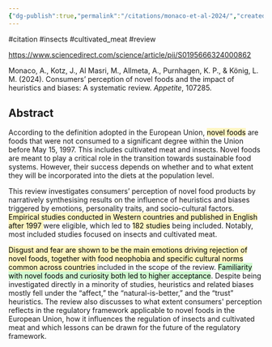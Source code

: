 ```yaml
---
{"dg-publish":true,"permalink":"/citations/monaco-et-al-2024/","created":"2025-10-23T17:42:46.191+01:00","updated":"2025-10-23T18:06:08.925+01:00"}
---
```


#citation #insects #cultivated_meat #review

https://www.sciencedirect.com/science/article/pii/S0195666324000862

Monaco, A., Kotz, J., Al Masri, M., Allmeta, A., Purnhagen, K. P., & König, L. M. (2024). Consumers’ perception of novel foods and the impact of heuristics and biases: A systematic review. _Appetite_, 107285.

## Abstract

According to the definition adopted in the European Union, <mark style="background: #FFF3A3A6;">novel foods</mark> are foods that were not consumed to a significant degree within the Union before May 15, 1997. This includes cultivated meat and insects. Novel foods are meant to play a critical role in the transition towards sustainable food systems. However, their success depends on whether and to what extent they will be incorporated into the diets at the population level. 

This review investigates consumers’ perception of novel food products by narratively synthesising results on the influence of heuristics and biases triggered by emotions, personality traits, and socio-cultural factors. <mark style="background: #FFF3A3A6;">Empirical studies conducted in Western countries and published in English after 1997 </mark>were eligible, which led to <mark style="background: #FFF3A3A6;">182 studies</mark> being included. Notably, most included studies focused on insects and cultivated meat. 

<mark style="background: #FFF3A3A6;">Disgust and fear are shown to be the main emotions driving rejection of novel foods, together with food neophobia and specific cultural norms common across countries </mark>included in the scope of the review. <mark style="background: #BBFABBA6;">Familiarity with novel foods and curiosity both led to higher acceptance</mark>. Despite being investigated directly in a minority of studies, heuristics and related biases mostly fell under the “affect,” the “natural-is-better,” and the “trust” heuristics. The review also discusses to what extent consumers' perception reflects in the regulatory framework applicable to novel foods in the European Union, how it influences the regulation of insects and cultivated meat and which lessons can be drawn for the future of the regulatory framework.
